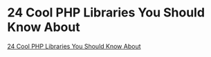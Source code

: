 <!--
title : 24 Cool PHP Libraries You Should Know About
author : Roman Ožana <ozana@omdesign.cz>
date : 23.9.2013 21:15:00
-->

# 24 Cool PHP Libraries You Should Know About

[24 Cool PHP Libraries You Should Know About][1]

 [1]: http://tutorialzine.com/2013/02/24-cool-php-libraries-you-should-know-about/